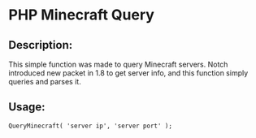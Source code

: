 PHP Minecraft Query
===================

Description:
------------
This simple function was made to query Minecraft servers. Notch introduced new packet in 1.8 to get server info, and this function simply queries and parses it.

Usage:
------
`QueryMinecraft( 'server ip', 'server port' );`